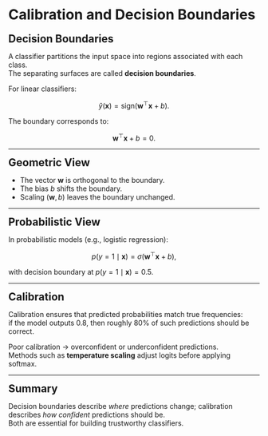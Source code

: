 # Calibration and Decision Boundaries

**<span style="font-size:1.5em;">Decision Boundaries</span>**

A classifier partitions the input space into regions associated with each class.  
The separating surfaces are called **decision boundaries**.

For linear classifiers:

$$
\hat y(\mathbf{x}) = \text{sign}(\mathbf{w}^\top \mathbf{x} + b).
$$

The boundary corresponds to:

$$
\mathbf{w}^\top \mathbf{x} + b = 0.
$$

---

**<span style="font-size:1.5em;">Geometric View</span>**

- The vector $\mathbf{w}$ is orthogonal to the boundary.  
- The bias $b$ shifts the boundary.  
- Scaling $(\mathbf{w}, b)$ leaves the boundary unchanged.

---

**<span style="font-size:1.5em;">Probabilistic View</span>**

In probabilistic models (e.g., logistic regression):

$$
p(y=1 \mid \mathbf{x}) = \sigma(\mathbf{w}^\top \mathbf{x} + b),
$$

with decision boundary at $p(y=1 \mid \mathbf{x}) = 0.5$.

---

**<span style="font-size:1.5em;">Calibration</span>**

Calibration ensures that predicted probabilities match true frequencies:  
if the model outputs 0.8, then roughly 80% of such predictions should be correct.

Poor calibration → overconfident or underconfident predictions.  
Methods such as **temperature scaling** adjust logits before applying softmax.

---

**<span style="font-size:1.5em;">Summary</span>**

Decision boundaries describe *where* predictions change; calibration describes *how confident* predictions should be.  
Both are essential for building trustworthy classifiers.

